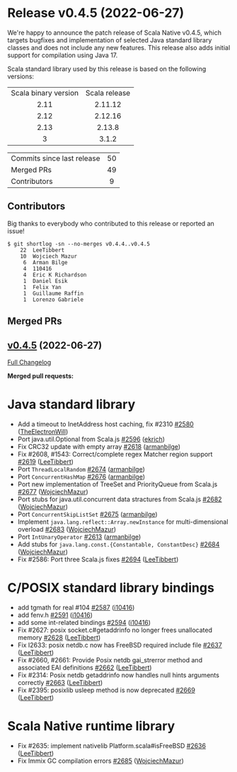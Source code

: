 
# Release v0.4.5 (2022-06-27)

We're happy to announce the patch release of Scala Native v0.4.5, which targets bugfixes and 
implementation of selected Java standard library classes and does not include any new features.
This release also adds initial support for compilation using Java 17.

Scala standard library used by this release is based on the following versions:
<table>
<tbody>
  <tr>
    <td>Scala binary version</td>
    <td>Scala release</td>
  </tr>
  <tr>
    <td align="center">2.11</td>
    <td align="center">2.11.12</td>
  </tr>
  <tr>
    <td align="center">2.12</td>
    <td align="center">2.12.16</td>
  </tr>
  <tr>
    <td align="center">2.13</td>
    <td align="center">2.13.8</td>
  </tr>
  <tr>
    <td align="center">3</td>
    <td align="center">3.1.2</td>
  </tr>
</tbody>
</table>


<table>
<tbody>
  <tr>
    <td>Commits since last release</td>
    <td align="center">50</td>
  </tr>
  <tr>
    <td>Merged PRs</td>
    <td align="center">49</td>
  </tr>
    <tr>
    <td>Contributors</td>
    <td align="center">9</td>
  </tr>
</tbody>
</table>

## Contributors

Big thanks to everybody who contributed to this release or reported an issue!

```
$ git shortlog -sn --no-merges v0.4.4..v0.4.5
    22	LeeTibbert
    10	Wojciech Mazur
     6	Arman Bilge
     4	110416
     4	Eric K Richardson
     1	Daniel Esik
     1	Felix Yan
     1	Guillaume Raffin
     1	Lorenzo Gabriele
```


## Merged PRs

## [v0.4.5](https://github.com/scala-native/scala-native/tree/v0.4.5) (2022-06-27)

[Full Changelog](https://github.com/scala-native/scala-native/compare/v0.4.4...v0.4.5)

**Merged pull requests:**

# Java standard library

- Add a timeout to InetAddress host caching, fix #2310
  [\#2580](https://github.com/scala-native/scala-native/pull/2580)
  ([TheElectronWill](https://github.com/TheElectronWill))
- Port java.util.Optional from Scala.js
  [\#2596](https://github.com/scala-native/scala-native/pull/2596)
  ([ekrich](https://github.com/ekrich))
- Fix CRC32 update with empty array
  [\#2618](https://github.com/scala-native/scala-native/pull/2618)
  ([armanbilge](https://github.com/armanbilge))
- Fix #2608, #1543: Correct/complete regex Matcher region support
  [\#2619](https://github.com/scala-native/scala-native/pull/2619)
  ([LeeTibbert](https://github.com/LeeTibbert))
- Port `ThreadLocalRandom`
  [\#2674](https://github.com/scala-native/scala-native/pull/2674)
  ([armanbilge](https://github.com/armanbilge))
- Port `ConcurrentHashMap`
  [\#2676](https://github.com/scala-native/scala-native/pull/2676)
  ([armanbilge](https://github.com/armanbilge))
- Port new implementation of TreeSet and PriorityQueue from Scala.js
  [\#2677](https://github.com/scala-native/scala-native/pull/2677)
  ([WojciechMazur](https://github.com/WojciechMazur))
- Port stubs for java.util.concurrent data stractures from Scala.js
  [\#2682](https://github.com/scala-native/scala-native/pull/2682)
  ([WojciechMazur](https://github.com/WojciechMazur))
- Port `ConcurrentSkipListSet`
  [\#2675](https://github.com/scala-native/scala-native/pull/2675)
  ([armanbilge](https://github.com/armanbilge))
- Implement `java.lang.reflect::Array.newInstance` for multi-dimensional overload
  [\#2683](https://github.com/scala-native/scala-native/pull/2683)
  ([WojciechMazur](https://github.com/WojciechMazur))
- Port `IntUnaryOperator`
  [\#2613](https://github.com/scala-native/scala-native/pull/2613)
  ([armanbilge](https://github.com/armanbilge))
- Add stubs for `java.lang.const.{Constantable, ConstantDesc}`
  [\#2684](https://github.com/scala-native/scala-native/pull/2684)
  ([WojciechMazur](https://github.com/WojciechMazur))
- Fix #2586: Port three Scala.js fixes
  [\#2694](https://github.com/scala-native/scala-native/pull/2694)
  ([LeeTibbert](https://github.com/LeeTibbert))


# C/POSIX standard library bindings

- add tgmath for real #104
  [\#2587](https://github.com/scala-native/scala-native/pull/2587)
  ([i10416](https://github.com/i10416))
- add fenv.h
  [\#2591](https://github.com/scala-native/scala-native/pull/2591)
  ([i10416](https://github.com/i10416))
- add some int-related bindings
  [\#2594](https://github.com/scala-native/scala-native/pull/2594)
  ([i10416](https://github.com/i10416))
- Fix #2627: posix socket.c#getaddrinfo no longer frees unallocated memory
  [\#2628](https://github.com/scala-native/scala-native/pull/2628)
  ([LeeTibbert](https://github.com/LeeTibbert))
- Fix I2633: posix netdb.c now has FreeBSD required include file
  [\#2637](https://github.com/scala-native/scala-native/pull/2637)
  ([LeeTibbert](https://github.com/LeeTibbert))
- Fix #2660, #2661: Provide Posix netdb gai_strerror method and associated EAI definitions
  [\#2662](https://github.com/scala-native/scala-native/pull/2662)
  ([LeeTibbert](https://github.com/LeeTibbert))
- Fix #2314: Posix netdb getaddrinfo now handles null hints arguments correctly
  [\#2663](https://github.com/scala-native/scala-native/pull/2663)
  ([LeeTibbert](https://github.com/LeeTibbert))
- Fix #2395: posixlib usleep method is now deprecated
  [\#2669](https://github.com/scala-native/scala-native/pull/2669)
  ([LeeTibbert](https://github.com/LeeTibbert))

# Scala Native runtime library
- Fix #2635: implement nativelib Platform.scala#isFreeBSD
  [\#2636](https://github.com/scala-native/scala-native/pull/2636)
  ([LeeTibbert](https://github.com/LeeTibbert))
- Fix Immix GC compilation errors
  [\#2685](https://github.com/scala-native/scala-native/pull/2685)
  ([WojciechMazur](https://github.com/WojciechMazur))
